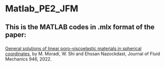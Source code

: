 # Matlab_PE2_JFM
## This is the MATLAB codes in .mlx format of the paper:		
###
[General solutions of linear poro-viscoelastic materials in spherical coordinates](https://www.cambridge.org/core/journals/journal-of-fluid-mechanics/article/general-solutions-of-linear-poroviscoelastic-materials-in-spherical-coordinates/FC733BCE782201591C486BE96DC28D61), by M. Moradi, W. Shi and Ehssan Nazockdast, Journal of Fluid Mechanics 946, 2022. 


